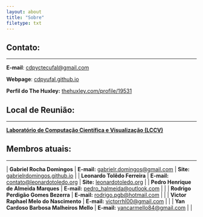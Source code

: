 ```yaml
---
layout: about
title: "Sobre"
filetype: txt
---
```


## Contato:
---

**E-mail**: [cdpyctecufal@gmail.com](mailto:cdpyctecufal@gmail.com "CD Py's E-mail")

**Webpage**: [cdpyufal.github.io](https://cdpyufal.github.io "This Page")

**Perfil do The Huxley:** [thehuxley.com/profile/19531](https://www.thehuxley.com/profile/19531?page=1 "The Huxley Profile")

## Local de Reunião:
---

**[Laboratório de Computação Científica e Visualização (LCCV)](http://www.lccv.ufal.br "LCCV")**

## Membros atuais:
---

| **Gabriel Rocha Domingos** | **E-mail:** [gabrielr.domingos@gmail.com](mailto:gabrielr.domingos@gmail.com "Gabriel's E-mail") | **Site:** [gabrielrdomingos.github.io](https://gabrielrdomingos.github.io/ "I'm Gabriel.") |
| **Leonardo Tolêdo Ferreira** | **E-mail:** [contato@leonardotoledo.org](mailto:contato@leonardotoledo.org "Leonardo's E-mail") | **Site:** [leonardotoledo.org](http://leonardotoledo.org/ "I'm Leonardo.") |
| **Pedro Henrique de Almeida Marques** | **E-mail:** [pedro_halmeida@outlook.com](mailto:pedro_halmeida@outlook.com "Pedro's E-mail") | |
| **Rodrigo Perdigão Gomes Bezerra** | **E-mail:** [rodrigo.pgb@hotmail.com](mailto:rodrigo.pgb@hotmail.com "Rodrigo's E-mail") | |
| **Victor Raphael Melo do Nascimento** | **E-mail:** [victorrhl00@gmail.com](mailto:victorrhl00@gmail.com "Victor's E-mail") | |
| **Yan Cardoso Barbosa Malheiros Mello** | **E-mail:** [yancarmello84@gmail.com](mailto:yancarmello84@gmail.com "Yan's E-mail") | |
